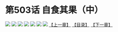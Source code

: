 # 第503话 自食其果（中）
![](https://mhpic.xiaomingtaiji.net/comic/D/斗破苍穹拆分版/503话/1.jpg-zymk.middle.webp)
![](https://mhpic.xiaomingtaiji.net/comic/D/斗破苍穹拆分版/503话/2.jpg-zymk.middle.webp)
![](https://mhpic.xiaomingtaiji.net/comic/D/斗破苍穹拆分版/503话/3.jpg-zymk.middle.webp)
![](https://mhpic.xiaomingtaiji.net/comic/D/斗破苍穹拆分版/503话/4.jpg-zymk.middle.webp)
![](https://mhpic.xiaomingtaiji.net/comic/D/斗破苍穹拆分版/503话/5.jpg-zymk.middle.webp)
![](https://mhpic.xiaomingtaiji.net/comic/D/斗破苍穹拆分版/503话/6.jpg-zymk.middle.webp)
![](https://mhpic.xiaomingtaiji.net/comic/D/斗破苍穹拆分版/503话/7.jpg-zymk.middle.webp)
[【上一章】](./502.md)
[【目录】](./README.md)
[【下一章】](./504.md)
